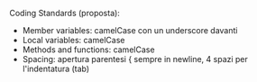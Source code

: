 Coding Standards (proposta):

- Member variables: camelCase con un underscore davanti
- Local variables: camelCase
- Methods and functions: camelCase
- Spacing: apertura parentesi { sempre in newline, 4 spazi per l'indentatura (tab)
